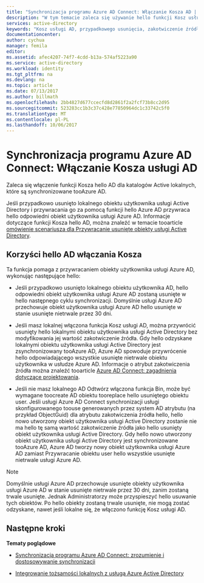 ```yaml
---
title: "Synchronizacja programu Azure AD Connect: Włączanie Kosza AD | Dokumentacja firmy Microsoft"
description: "W tym temacie zaleca się używanie hello funkcji Kosz usługi AD z programem Azure AD Connect."
services: active-directory
keywords: "Kosz usługi AD, przypadkowego usunięcia, zakotwiczenie źródła"
documentationcenter: 
author: cychua
manager: femila
editor: 
ms.assetid: afec4207-74f7-4cdd-b13a-574af5223a90
ms.service: active-directory
ms.workload: identity
ms.tgt_pltfrm: na
ms.devlang: na
ms.topic: article
ms.date: 07/13/2017
ms.author: billmath
ms.openlocfilehash: 2bb4827d677ccecfd8d2861f2a2fcf73b8cc2d95
ms.sourcegitcommit: 523283cc1b3c37c428e77850964dc1c33742c5f0
ms.translationtype: MT
ms.contentlocale: pl-PL
ms.lasthandoff: 10/06/2017
---
```

# <a name="azure-ad-connect-sync-enable-ad-recycle-bin"></a>Synchronizacja programu Azure AD Connect: Włączanie Kosza usługi AD
Zaleca się włączenie funkcji Kosza hello AD dla katalogów Active lokalnych, które są synchronizowane tooAzure AD. 

Jeśli przypadkowo usunięto lokalnego obiektu użytkownika usługi Active Directory i przywracania go za pomocą funkcji hello Azure AD przywraca hello odpowiedni obiekt użytkownika usługi Azure AD.  Informacje dotyczące funkcji Kosza hello AD, można znaleźć w temacie tooarticle [omówienie scenariusza dla Przywracanie usunięte obiekty usługi Active Directory](https://technet.microsoft.com/library/dd379542.aspx).

## <a name="benefits-of-enabling-hello-ad-recycle-bin"></a>Korzyści hello AD włączania Kosza
Ta funkcja pomaga z przywracaniem obiekty użytkownika usługi Azure AD, wykonując następujące hello:

* Jeśli przypadkowo usunięto lokalnego obiektu użytkownika AD, hello odpowiedni obiekt użytkownika usługi Azure AD zostaną usunięte w hello następnego cyklu synchronizacji. Domyślnie usługi Azure AD przechowuje obiekt użytkownika usługi Azure AD hello usunięte w stanie usunięte nietrwale przez 30 dni.

* Jeśli masz lokalnej włączona funkcja Kosz usługi AD, można przywrócić usunięty hello lokalnymi obiektu użytkownika usługi Active Directory bez modyfikowania jej wartość zakotwiczenie źródła. Gdy hello odzyskane lokalnymi obiektu użytkownika usługi Active Directory jest zsynchronizowany tooAzure AD, Azure AD spowoduje przywrócenie hello odpowiadającego wszystkie usunięte nietrwale obiektu użytkownika w usłudze Azure AD. Informacje o atrybut zakotwiczenia źródła można znaleźć tooarticle [Azure AD Connect: zagadnienia dotyczące projektowania](https://docs.microsoft.com/azure/active-directory/connect/active-directory-aadconnect-design-concepts#sourceanchor).

* Jeśli nie masz lokalnego AD Odtwórz włączona funkcja Bin, może być wymagane toocreate AD obiektu tooreplace hello usuniętego obiektu user. Jeśli usługi Azure AD Connect synchronizacji usługi skonfigurowanego toouse generowanych przez system AD atrybutu (na przykład ObjectGuid) dla atrybutu zakotwiczenia źródła hello, hello nowo utworzony obiekt użytkownika usługi Active Directory zostanie nie ma hello tę samą wartość zakotwiczenie źródła jako hello usunięty obiekt użytkownika usługi Active Directory. Gdy hello nowo utworzony obiekt użytkownika usługi Active Directory jest synchronizowane tooAzure AD, Azure AD tworzy nowy obiekt użytkownika usługi Azure AD zamiast Przywracanie obiektu user hello wszystkie usunięte nietrwale usługi Azure AD.

> [!NOTE]
> Domyślnie usługi Azure AD przechowuje usunięte obiekty użytkownika usługi Azure AD w stanie usunięte nietrwale przez 30 dni, zanim zostaną trwale usunięte. Jednak Administratorzy może przyspieszyć hello usuwanie tych obiektów. Po hello obiekty zostaną trwale usunięte, nie mogą zostać odzyskane, nawet jeśli lokalne się, że włączono funkcję Kosz usługi AD.



## <a name="next-steps"></a>Następne kroki
**Tematy poglądowe**

* [Synchronizacja programu Azure AD Connect: zrozumienie i dostosowywanie synchronizacji](active-directory-aadconnectsync-whatis.md)

* [Integrowanie tożsamości lokalnych z usługą Azure Active Directory](active-directory-aadconnect.md)
